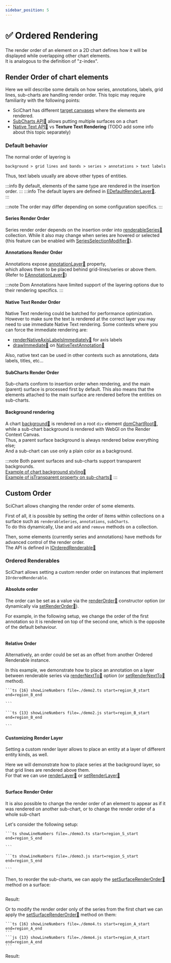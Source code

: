 ```yaml
---
sidebar_position: 5
---
```


# ✅ Ordered Rendering

The render order of an element on a 2D chart defines how it will be displayed while overlapping other chart elements.  
It is analogous to the definition of "z-index".

## Render Order of chart elements

Here we will describe some details on how series, annotations, labels, grid lines, sub-charts are handling render order.
This topic may require familiarity with the following points:

- SciChart has different [target canvases](/docs/2d-charts/annotations-api/html-annotation/#general-annotation-layer-types-overview) where the elements are rendered.
- [SubCharts API:blue_book:](https://www.scichart.com/documentation/js/current/WhatIsTheSubChartsAPI.html) allows putting multiple surfaces on a chart
- [Native Text API:blue_book:](https://www.scichart.com/documentation/js/current/webframe.html#Native%20Text%20Api.html) vs **Texture Text Rendering** (TODO add some info about this topic separately)

### Default behavior

The normal order of layering is

```
background > grid lines and bands > series > annotations > text labels
```

Thus, text labels usually are above other types of entities.

:::info
By default, elements of the same type are rendered in the insertion order.
:::
:::info
The default layers are defined in [EDefaultRenderLayer:blue_book:](https://www.scichart.com/documentation/js/current/typedoc/enums/edefaultrenderlayer.html).  
:::

:::note
The order may differ depending on some configuration specifics.
:::

#### Series Render Order

Series render order depends on the insertion order into [renderableSeries:blue_book:](https://www.scichart.com/documentation/js/current/typedoc/classes/scichartsurface.html#renderableseries) collection.
While it also may change when series are hovered or selected (this feature can be enabled with [SeriesSelectionModifier:blue_book:](https://www.scichart.com/documentation/js/current/typedoc/classes/seriesselectionmodifier.html)).

<ChartFromSciChartDemo
    src="https://www.scichart.com/demo/iframe/chart-series-selection"
    title="Series Selection Example"
/>

#### Annotations Render Order

Annotations expose [annotationLayer:blue_book:](https://www.scichart.com/documentation/js/v4/typedoc/classes/annotationbase.html#annotationlayer) property,  
which allows them to be placed behind grid-lines/series or above them.  
(Refer to [EAnnotationLayer:blue_book:](https://www.scichart.com/documentation/js/current/typedoc/enums/eannotationlayer.html))

:::note
Dom Annotations have limited support of the layering options due to their rendering specifics.
:::

<ChartFromSciChartDemo
    src="https://www.scichart.com/demo/iframe/annotation-layers"
    title="Annotation Layers Example"
/>

#### Native Text Render Order

Native Text rendering could be batched for performance optimization. However to make sure the text is rendered at the correct layer you may need to use immediate Native Text rendering.
Some contexts where you can force the immediate rendering are:

- [renderNativeAxisLabelsImmediately:blue_book:](https://www.scichart.com/documentation/js/current/typedoc/classes/scichartsurface.html#rendernativeaxislabelsimmediately) for axis labels
- [drawImmediate:blue_book:](https://www.scichart.com/documentation/js/v4/typedoc/interfaces/inativetextannotationoptions.html#drawimmediate) on [NativeTextAnnotation:blue_book:](https://www.scichart.com/documentation/js/current/typedoc/classes/nativetextannotation.html)

Also, native text can be used in other contexts such as annotations, data labels, titles, etc...

#### SubCharts Render Order

Sub-charts conform to insertion order when rendering, and the main (parent) surface is processed first by default.
This also means that the elements attached to the main surface are rendered before the entities on sub-charts.

#### Background rendering

A chart [background:blue_book:](https://www.scichart.com/documentation/js/current/typedoc/classes/scichartsurface.html#background) is rendered on a root `div` element [domChartRoot:blue_book:](https://www.scichart.com/documentation/js/v4/typedoc/classes/scichartsurface.html#domchartroot),
while a sub-chart background is rendered with WebGl on the Render Context Canvas.  
Thus, a parent surface background is always rendered below everything else;  
And a sub-chart can use only a plain color as a background.

:::note
Both parent surfaces and sub-charts support transparent backgrounds.  
[Example of chart background styling:blue_book:](https://www.scichart.com/documentation/js/current/webframe.html#Chart%20Styling%20-%20Images%20in%20Background.html)  
[Example of isTransparent property on sub-charts:blue_book:](https://www.scichart.com/documentation/js/current/webframe.html#SubSurfaceTransparency.html)
:::

## Custom Order

SciChart allows changing the render order of some elements.

First of all, it is possible by setting the order of items within collections on a surface such as `renderableSeries`, `annotations`, `subCharts`.  
To do this dynamically, Use and `add` and `remove` methods on a collection.

Then, some elements (currently series and annotations) have methods for advanced control of the render order.  
The API is defined in [IOrderedRenderable:blue_book:](https://www.scichart.com/documentation/js/v4/typedoc/classes/orderedrenderable.html)

### Ordered Renderables

SciChart allows setting a custom render order on instances that implement `IOrderedRenderable`.

#### Absolute order

The order can be set as a value via the [renderOrder:blue_book:](https://www.scichart.com/documentation/js/v4/typedoc/interfaces/iannotationbaseoptions.html#renderorder) constructor option (or dynamically via [setRenderOrder:blue_book:](https://www.scichart.com/documentation/js/v4/typedoc/interfaces/iorderedrenderable.html#setrenderorder)).

For example, in the following setup, we change the order of the first annotation so it is rendered on top of the second one, which is the opposite of the default behaviour.

<LiveDocSnippet name="demo1" />

```ts {12} showLineNumbers file=./demo1.ts start=region_A_start end=region_A_end

```

#### Relative Order

Alternatively, an order could be set as an offset from another Ordered Renderable instance.

In this example, we demonstrate how to place an annotation on a layer between renderable series via [renderNextTo:blue_book:](https://www.scichart.com/documentation/js/v4/typedoc/interfaces/iannotationbaseoptions.html#rendernextto) option
(or [setRenderNextTo:blue_book:](https://www.scichart.com/documentation/js/v4/typedoc/classes/annotationbase.html#setrendernextto) method).

<LiveDocSnippet name="demo2" />

<CodeSnippetBlock>

    ```ts {16} showLineNumbers file=./demo2.ts start=region_B_start end=region_B_end

    ```

    ```ts {13} showLineNumbers file=./demo2.js start=region_B_start end=region_B_end

    ```

</CodeSnippetBlock>

#### Customizing Render Layer

Setting a custom render layer allows to place an entity at a layer of different entity kinds, as well.

Here we will demonstrate how to place series at the background layer, so that grid lines are rendered above them.  
For that we can use [renderLayer:blue_book:](https://www.scichart.com/documentation/js/v4/typedoc/interfaces/ibaserenderableseriesoptions.html#renderlayer) or [setRenderLayer:blue_book:](https://www.scichart.com/documentation/js/v4/typedoc/classes/baserenderableseries.html#setrenderlayer)

<LiveDocSnippet name="demo5" />

```ts {2} showLineNumbers file=./demo5.ts start=region_B_start end=region_B_end

```

#### Surface Render Order

It is also possible to change the render order of an element to appear as if it was rendered on another sub-chart,
or to change the render order of a whole sub-chart

Let's consider the following setup:

<CodeSnippetBlock>

    ```ts showLineNumbers file=./demo3.ts start=region_S_start end=region_S_end

    ```

    ```ts showLineNumbers file=./demo3.js start=region_S_start end=region_S_end

    ```

</CodeSnippetBlock>

Then, to reorder the sub-charts, we can apply the [setSurfaceRenderOrder:blue_book:](https://www.scichart.com/documentation/js/v4/typedoc/classes/scichartsurface.html#setsurfacerenderorder) method on a surface:

```ts {13} showLineNumbers file=./demo3.js start=region_A_start end=region_A_end

```

Result:

<LiveDocSnippet name="demo3" />

Or to modify the render order only of the series from the first chart we can apply the [setSurfaceRenderOrder:blue_book:](https://www.scichart.com/documentation/js/v4/typedoc/classes/baserenderableseries.html#setsurfacerenderorder) method on them:

<CodeSnippetBlock>

    ```ts {16} showLineNumbers file=./demo4.ts start=region_A_start end=region_A_end
    ```
    ```js {13} showLineNumbers file=./demo4.js start=region_A_start end=region_A_end
    ```

</CodeSnippetBlock>

Result:

<LiveDocSnippet name="demo4" />
